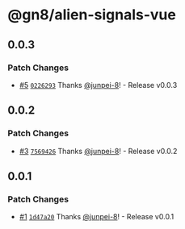 # @gn8/alien-signals-vue

## 0.0.3

### Patch Changes

- [#5](https://github.com/gn8-ai/universe-alien-signals/pull/5) [`0226293`](https://github.com/gn8-ai/universe-alien-signals/commit/0226293e43c44a42c2640ac06dabb1c4f2a156d7) Thanks [@junpei-8](https://github.com/junpei-8)! - Release v0.0.3

## 0.0.2

### Patch Changes

- [#3](https://github.com/gn8-ai/universe-alien-signals/pull/3) [`7569426`](https://github.com/gn8-ai/universe-alien-signals/commit/7569426247b321b7c76f7ec882929d3568d2a19a) Thanks [@junpei-8](https://github.com/junpei-8)! - Release v0.0.2

## 0.0.1

### Patch Changes

- [#1](https://github.com/gn8-ai/universe-alien-signals/pull/1) [`1d47a20`](https://github.com/gn8-ai/universe-alien-signals/commit/1d47a2021169d7a5e2660dc75d99fcd4fdbe7783) Thanks [@junpei-8](https://github.com/junpei-8)! - Release v0.0.1
